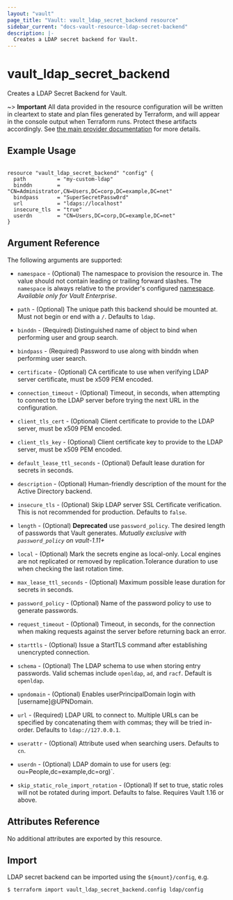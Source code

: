 ```yaml
---
layout: "vault"
page_title: "Vault: vault_ldap_secret_backend resource"
sidebar_current: "docs-vault-resource-ldap-secret-backend"
description: |-
  Creates a LDAP secret backend for Vault.
---
```


# vault\_ldap\_secret\_backend

Creates a LDAP Secret Backend for Vault.

~> **Important** All data provided in the resource configuration will be
written in cleartext to state and plan files generated by Terraform, and
will appear in the console output when Terraform runs. Protect these
artifacts accordingly. See
[the main provider documentation](../index.html)
for more details.

## Example Usage

```hcl

resource "vault_ldap_secret_backend" "config" {
  path          = "my-custom-ldap"
  binddn        = "CN=Administrator,CN=Users,DC=corp,DC=example,DC=net"
  bindpass      = "SuperSecretPassw0rd"
  url           = "ldaps://localhost"
  insecure_tls  = "true"
  userdn        = "CN=Users,DC=corp,DC=example,DC=net"
}
```

## Argument Reference

The following arguments are supported:

* `namespace` - (Optional) The namespace to provision the resource in.
  The value should not contain leading or trailing forward slashes.
  The `namespace` is always relative to the provider's configured [namespace](/docs/providers/vault#namespace).
  *Available only for Vault Enterprise*.

* `path` - (Optional) The unique path this backend should be mounted at. Must
  not begin or end with a `/`. Defaults to `ldap`.

* `binddn` - (Required) Distinguished name of object to bind when performing user and group search.

* `bindpass` - (Required) Password to use along with binddn when performing user search.

* `certificate` - (Optional) CA certificate to use when verifying LDAP server certificate, must be
  x509 PEM encoded.

* `connection_timeout` - (Optional) Timeout, in seconds, when attempting to connect to the LDAP server before trying
  the next URL in the configuration.

* `client_tls_cert` - (Optional) Client certificate to provide to the LDAP server, must be x509 PEM encoded.

* `client_tls_key` - (Optional) Client certificate key to provide to the LDAP server, must be x509 PEM encoded.

* `default_lease_ttl_seconds` - (Optional) Default lease duration for secrets in seconds.

* `description` - (Optional) Human-friendly description of the mount for the Active Directory backend.

* `insecure_tls` - (Optional) Skip LDAP server SSL Certificate verification. This is not recommended for production.
  Defaults to `false`.

* `length` - (Optional) **Deprecated** use `password_policy`. The desired length of passwords that Vault generates.
  *Mutually exclusive with `password_policy` on vault-1.11+*

* `local` - (Optional) Mark the secrets engine as local-only. Local engines are not replicated or removed by
  replication.Tolerance duration to use when checking the last rotation time.

* `max_lease_ttl_seconds` - (Optional) Maximum possible lease duration for secrets in seconds.

* `password_policy` - (Optional) Name of the password policy to use to generate passwords.

* `request_timeout` - (Optional) Timeout, in seconds, for the connection when making requests against the server
  before returning back an error.

* `starttls` - (Optional) Issue a StartTLS command after establishing unencrypted connection.

* `schema` - (Optional)  The LDAP schema to use when storing entry passwords. Valid schemas include `openldap`, `ad`, and `racf`. Default is `openldap`.

* `upndomain` - (Optional) Enables userPrincipalDomain login with [username]@UPNDomain.

* `url` - (Required) LDAP URL to connect to. Multiple URLs can be specified by concatenating
  them with commas; they will be tried in-order. Defaults to `ldap://127.0.0.1`.

* `userattr` - (Optional) Attribute used when searching users. Defaults to `cn`.

* `userdn` - (Optional) LDAP domain to use for users (eg: ou=People,dc=example,dc=org)`.

* `skip_static_role_import_rotation` - (Optional) If set to true, static roles will not be rotated during import.
  Defaults to false. Requires Vault 1.16 or above.

## Attributes Reference

No additional attributes are exported by this resource.

## Import

LDAP secret backend can be imported using the `${mount}/config`, e.g.

```
$ terraform import vault_ldap_secret_backend.config ldap/config
```
